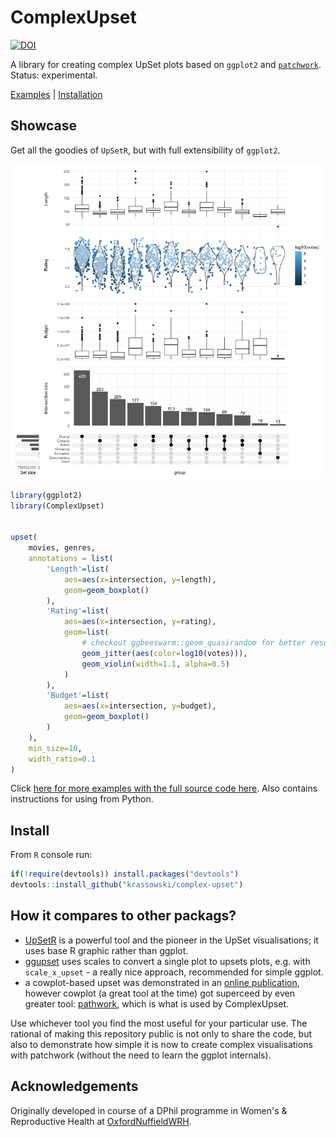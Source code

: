 # ComplexUpset

[![DOI](https://zenodo.org/badge/236336935.svg)](https://zenodo.org/badge/latestdoi/236336935)

A library for creating complex UpSet plots based on `ggplot2` and [`patchwork`](https://github.com/thomasp85/patchwork). Status: experimental. 

[Examples](Examples.ipynb) | [Installation](https://github.com/krassowski/complex-upset#Install)

## Showcase

Get all the goodies of `UpSetR`, but with full extensibility of `ggplot2`. 

![Example UpSet plot](/movies.png)

```R
library(ggplot2)
library(ComplexUpset)


upset(
    movies, genres,
    annotations = list(
        'Length'=list(
            aes=aes(x=intersection, y=length),
            geom=geom_boxplot()
        ),
        'Rating'=list(
            aes=aes(x=intersection, y=rating),
            geom=list(
                # checkout ggbeeswarm::geom_quasirandom for better results!
                geom_jitter(aes(color=log10(votes))),
                geom_violin(width=1.1, alpha=0.5)
            )
        ),
        'Budget'=list(
            aes=aes(x=intersection, y=budget),
            geom=geom_boxplot()
        )
    ),
    min_size=10,
    width_ratio=0.1
)
```


Click [here for more examples with the full source code here](Examples.ipynb). Also contains instructions for using from Python.

## Install

From `R` console run:

```R
if(!require(devtools)) install.packages("devtools")
devtools::install_github("krassowski/complex-upset")
```

## How it compares to other packags?

- [UpSetR](https://github.com/hms-dbmi/UpSetR) is a powerful tool and the pioneer in the UpSet visualisations; it uses base R graphic rather than ggplot.
- [ggupset](https://github.com/const-ae/ggupset) uses scales to convert a single plot to upsets plots, e.g. with `scale_x_upset` - a really nice approach, recommended for simple ggplot.
- a cowplot-based upset was demonstrated in an [online publication](https://rpubs.com/alexeilutay/upsetr), however cowplot (a great tool at the time) got superceed by even greater tool: [pathwork](https://github.com/thomasp85/patchwork), which is what is used by ComplexUpset.

Use whichever tool you find the most useful for your particular use. The rational of making this repository public is not only to share the code, but also to demonstrate how simple it is now to create complex visualisations with patchwork (without the need to learn the ggplot internals).

## Acknowledgements

Originally developed in course of a DPhil programme in Women's & Reproductive Health at [OxfordNuffieldWRH](https://github.com/OxfordNuffieldWRH).
